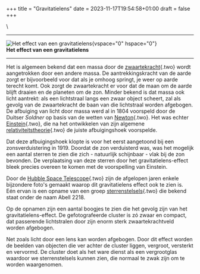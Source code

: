+++
title = "Gravitatielens"
date = 2023-11-17T19:54:58+01:00
draft = false
+++

\

  -----------------------------------------------------------------------
  ![Het effect van een
  gravitatielens](plaatjes/gravitatielens.jpg){vspace="0" hspace="0"}\
  **Het effect van een gravitatielens**

  -----------------------------------------------------------------------

Het is algemeen bekend dat een massa door de
[zwaartekracht](zwaartekracht.html){.two} wordt aangetrokken door een
andere massa. De aantrekkingskracht van de aarde zorgt er bijvoorbeeld
voor dat als je omhoog springt, je weer op aarde terecht komt. Ook zorgt
de zwaartekracht er voor dat de maan om de aarde blijft draaien en de
planeten om de zon. Minder bekend is dat massa ook licht aantrekt: als
een lichtstraal langs een zwaar object scheert, zal als gevolg van de
zwaartekracht de baan van die lichtstraal worden afgebogen. De afbuiging
van licht door massa werd al in 1804 voorspeld door de Duitser *Soldner*
op basis van de wetten van [Newton](newton.html){.two}. Het was echter
[Einstein](einstein.html){.two}, die na het ontwikkelen van zijn
algemene [relativiteitstheorie](relativi.html){.two} de juiste
afbuigingshoek voorspelde.

Dat deze afbuigingshoek klopte is voor het eerst aangetoond bij een
zonsverduistering in 1919. Doordat de zon verduisterd was, was het
mogelijk een aantal sterren te zien die zich - natuurlijk schijnbaar -
vlak bij de zon bevonden. De verplaatsing van deze sterren door het
gravitatielens-effect bleek precies overeen te komen met de voorspelling
van Einstein.

Door de [Hubble Space Telescope](hst.html){.two} zijn de afgelopen jaren
enkele bijzondere foto\'s gemaakt waarop dit gravitatielens effect ook
te zien is. Eén ervan is een opname van een groep
[sterrenstelsels](sterrenstelsel.html){.two} die bekend staat onder de
naam Abell 2218.

Op de opnamen zijn een aantal boogjes te zien die het gevolg zijn van
het gravitatielens-effect. De gefotografeerde cluster is zó zwaar en
compact, dat passerende lichtstralen door zijn enorm sterk
zwaartekrachtveld worden afgebogen.

Net zoals licht door een lens kan worden afgebogen. Door dit effect
worden de beelden van objecten die ver achter de cluster liggen,
vergroot, versterkt en vervormd. De cluster doet als het ware dienst als
een vergrootglas waardoor we sterrenstelsels kunnen zien, die normaal te
zwak zijn om te worden waargenomen.
